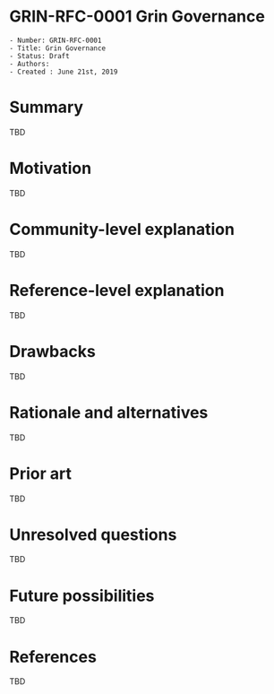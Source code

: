 # GRIN-RFC-0001 Grin Governance

```
- Number: GRIN-RFC-0001
- Title: Grin Governance
- Status: Draft
- Authors: 
- Created : June 21st, 2019
```

# Summary
[summary]: #summary

TBD

# Motivation
[motivation]: #motivation

TBD

# Community-level explanation
[community-level-explanation]: #community-level-explanation

TBD

# Reference-level explanation
[reference-level-explanation]: #reference-level-explanation

TBD

# Drawbacks
[drawbacks]: #drawbacks

TBD

# Rationale and alternatives
[rationale-and-alternatives]: #rationale-and-alternatives

TBD

# Prior art
[prior-art]: #prior-art

TBD

# Unresolved questions
[unresolved-questions]: #unresolved-questions

TBD

# Future possibilities
[future-possibilities]: #future-possibilities

TBD

# References
[references]: #references

TBD

